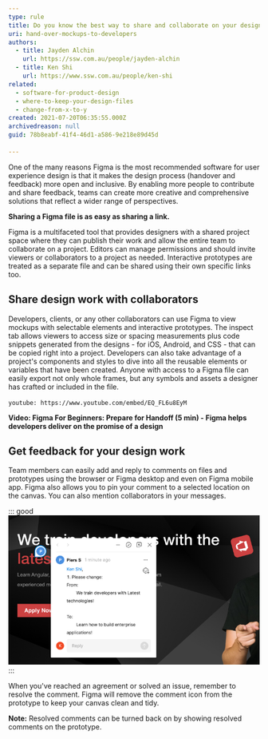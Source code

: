 ```yaml
---
type: rule
title: Do you know the best way to share and collaborate on your design work?
uri: hand-over-mockups-to-developers
authors:
  - title: Jayden Alchin
    url: https://ssw.com.au/people/jayden-alchin
  - title: Ken Shi
    url: https://www.ssw.com.au/people/ken-shi
related:
  - software-for-product-design
  - where-to-keep-your-design-files
  - change-from-x-to-y
created: 2021-07-20T06:35:55.000Z
archivedreason: null
guid: 78b8eabf-41f4-46d1-a586-9e218e89d45d

---
```


One of the many reasons Figma is the most recommended software for user experience design is that it makes the design process (handover and feedback) more open and inclusive. By enabling more people to contribute and share feedback, teams can create more creative and comprehensive solutions that reflect a wider range of perspectives.

<!--endintro-->

**Sharing a Figma file is as easy as sharing a link.** 

Figma is a multifaceted tool that provides designers with a shared project space where they can publish their work and allow the entire team to collaborate on a project. Editors can manage permissions and should invite viewers or collaborators to a project as needed. Interactive prototypes are treated as a separate file and can be shared using their own specific links too. 

## Share design work with collaborators

Developers, clients, or any other collaborators can use Figma to view mockups with selectable elements and interactive prototypes. The inspect tab allows viewers to access size or spacing measurements plus code snippets generated from the designs - for iOS, Android, and CSS - that can be copied right into a project. Developers can also take advantage of a project's components and styles to dive into all the reusable elements or variables that have been created. Anyone with access to a Figma file can easily export not only whole frames, but any symbols and assets a designer has crafted or included in the file.

`youtube: https://www.youtube.com/embed/EQ_FL6u8EyM`

**Video: Figma For Beginners: Prepare for Handoff (5 min) - Figma helps developers deliver on the promise of a design** 

## Get feedback for your design work

Team members can easily add and reply to comments on files and prototypes using the browser or Figma desktop and even on Figma mobile app. Figma also allows you to pin your comment to a selected location on the canvas. You can also mention collaborators in your messages.

::: good
![Figure: Good example - Feedback pinned to a location, mentioned a designer and using change from X to Y rule](/rules/hand-over-mockups-to-developers/figma-feedback.png)
:::

When you've reached an agreement or solved an issue, remember to resolve the comment. Figma will remove the comment icon from the prototype to keep your canvas clean and tidy. 

**Note:** Resolved comments can be turned back on by showing resolved comments on the prototype.

